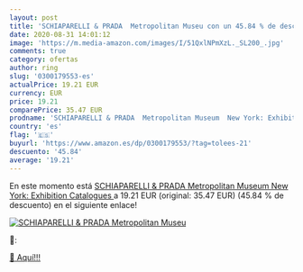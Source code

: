 ```yaml
---
layout: post
title: 'SCHIAPARELLI & PRADA  Metropolitan Museu con un 45.84 % de descuento'
date: 2020-08-31 14:01:12
image: 'https://m.media-amazon.com/images/I/51QxlNPmXzL._SL200_.jpg'
comments: true
category: ofertas
author: ring
slug: '0300179553-es'
actualPrice: 19.21 EUR
currency: EUR
price: 19.21
comparePrice: 35.47 EUR
prodname: 'SCHIAPARELLI & PRADA  Metropolitan Museum  New York: Exhibition Catalogues '
country: 'es'
flag: '🇪🇸'
buyurl: 'https://www.amazon.es/dp/0300179553/?tag=tolees-21'
descuento: '45.84'
average: '19.21'
---
```


En este momento está [SCHIAPARELLI & PRADA  Metropolitan Museum  New York: Exhibition Catalogues ](https://www.amazon.es/dp/0300179553/?tag=tolees-21) a 19.21 EUR (original: 35.47 EUR) (45.84 %  de descuento) en el siguiente enlace!

[![SCHIAPARELLI & PRADA  Metropolitan Museu](https://m.media-amazon.com/images/I/51QxlNPmXzL._SL200_.jpg)](https://www.amazon.es/dp/0300179553/?tag=tolees-21)

🔎:


[🛒 Aquí!!!](https://www.amazon.es/dp/0300179553/?tag=tolees-21)
